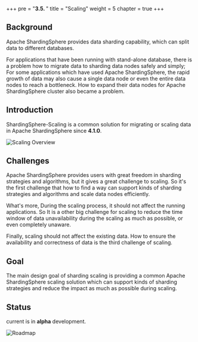+++
pre = "<b>3.5. </b>"
title = "Scaling"
weight = 5
chapter = true
+++

## Background
 
Apache ShardingSphere provides data sharding capability, which can split data to different databases.

For applications that have been running with stand-alone database, there is a problem how to migrate data to sharding data nodes safely and simply;
For some applications which have used Apache ShardingSphere, the rapid growth of data may also cause a single data node or even the entire data nodes to reach a bottleneck.
How to expand their data nodes for Apache ShardingSphere cluster also became a problem.

## Introduction

ShardingSphere-Scaling is a common solution for migrating or scaling data in Apache ShardingSphere since **4.1.0**.

![Scaling Overview](https://shardingsphere.apache.org/document/current/img/scaling/scaling-overview.en.png)

## Challenges

Apache ShardingSphere provides users with great freedom in sharding strategies and algorithms, but it gives a great challenge to scaling.
So it's the first challenge that how to find a way can support kinds of sharding strategies and algorithms and scale data nodes efficiently.

What's more, During the scaling process, it should not affect the running applications. 
So It is a other big challenge for scaling to reduce the time window of data unavailability during the scaling as much as possible, or even completely unaware.

Finally, scaling should not affect the existing data. How to ensure the availability and correctness of data is the third challenge of scaling.

## Goal

The main design goal of sharding scaling is providing a common Apache ShardingSphere scaling solution which can support kinds of sharding strategies and reduce the impact as much as possible during scaling.

## Status

current is in **alpha** development.

![Roadmap](https://shardingsphere.apache.org/document/current/img/scaling/roadmap.en.png)
